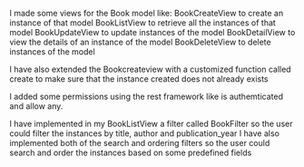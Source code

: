 I made some views for the Book model like:
BookCreateView to create an instance of that model 
BookListView to retrieve all the instances of that model 
BookUpdateView to update instances of the model 
BookDetailView to view the details of an instance of the model 
BookDeleteView to delete instances of the model 

I have also extended the Bookcreateview with a customized function called create to make sure that the instance created does not already exists 

I added some permissions using the rest framework like is authemticated and allow any.

I have implemented in my BookListView a filter called BookFilter so the user could filter the instances by title, author and publication_year 
I have also implemented both of the search and ordering filters so the user could search and order the instances based on some predefined fields 